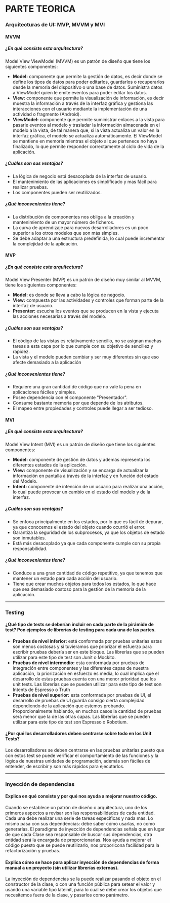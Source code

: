 # PARTE TEORICA

### Arquitecturas de UI: MVP, MVVM y MVI

#### MVVM

##### ¿En qué consiste esta arquitectura?
Model View ViewModel (MVVM) es un patrón de diseño que tiene los siguientes componentes:

- **Model:** componente que permite la gestión de datos, es decir donde se define los tipos de datos para poder editarlos, guardarlos o recuperarlos desde la memoria del dispositivo o una base de datos. Suministra datos a ViewModel quien le emite eventos para poder editar los datos.
- **View:** componente que permite la visualización de información, es decir muestra la información a través de la interfaz gráfica y gestiona las interacciones con el usuario mediante la implementación de una actividad o fragmento (Android).
- **ViewModel:** componente que permite suministrar enlaces a la vista para pasarle eventos al modelo y trasladar la información almacenada en el modelo a la vista, de tal manera que, si la vista actualiza un valor en la interfaz gráfica, el modelo se actualiza automáticamente. El ViewModel se mantiene en memoria mientras el objeto al que pertenece no haya finalizado, lo que permite responder correctamente al ciclo de vida de la aplicación.

##### ¿Cuáles son sus ventajas?
- La lógica de negocio está desacoplada de la interfaz de usuario.
- El mantenimiento de las aplicaciones es simplificado y mas fácil para realizar pruebas.
- Los componentes pueden ser reutilizados. 

##### ¿Qué inconvenientes tiene?
- La distribución de componentes nos obliga a la creación y mantenimiento de un mayor número de ficheros.
- La curva de aprendizaje para nuevos desarrolladores es un poco superior a los otros modelos que son más simples.
- Se debe adaptar a una estructura predefinida, lo cual puede incrementar la complejidad de la aplicación.

#### MVP

##### ¿En qué consiste esta arquitectura?
Model View Presenter (MVP) es un patrón de diseño muy similar al MVVM, tiene los siguientes componentes: 

- **Model:** es donde se lleva a cabo la lógica de negocio.
- **View:** compuesta por las actividades y controles que forman parte de la interfaz de usuario.
- **Presenter:** escucha los eventos que se producen en la vista y ejecuta las acciones necesarias a través del modelo.

##### ¿Cuáles son sus ventajas?
- El código de las vistas es relativamente sencillo, no se asignan muchas tareas a esta capa por lo que cumple con su objetivo de sencillez y rapidez.
- La vista y el modelo pueden cambiar y ser muy diferentes sin que eso afecte demasiado a la aplicación

##### ¿Qué inconvenientes tiene?
- Requiere una gran cantidad de código que no vale la pena en aplicaciones fáciles y simples.
- Posee dependencia con el componente "Presentador".
- Consume bastante memoria por que depende de los atributos.
- El mapeo entre propiedades y controles puede llegar a ser tedioso.

#### MVI

##### ¿En qué consiste esta arquitectura?
 Model View Intent (MVI) es un patrón de diseño que tiene los siguientes componentes:
 
- **Model:** componente de gestión de datos y además representa los diferentes estados de la aplicación.
- **View:** componente de visualización y se encarga de actualizar la información en pantalla a través de la interfaz y en función del estado del Modelo.
- **Intent:** componente de intención de un usuario para realizar una acción, lo cual puede provocar un cambio en el estado del modelo y de la interfaz.

##### ¿Cuáles son sus ventajas?
- Se enfoca principalmente en los estados, por lo que es fácil de depurar, ya que conocemos el estado del objeto cuando ocurrió el error.
- Garantiza la seguridad de los subprocesos, ya que los objetos de estado son inmutables.
- Está más desacoplado ya que cada componente cumple con su propia responsabilidad.

##### ¿Qué inconvenientes tiene?
- Conduce a una gran cantidad de código repetitivo, ya que tenemos que mantener un estado para cada acción del usuario.
- Tiene que crear muchos objetos para todos los estados, lo que hace que sea demasiado costoso para la gestión de la memoria de la aplicación.

---

### Testing

#### ¿Qué tipo de tests se deberían incluir en cada parte de la pirámide de test? Pon ejemplos de librerías de testing para cada una de las partes. 

- **Pruebas de nivel inferior:** está conformada por pruebas unitarias estas son menos costosas y si tuvieramos que priorizar el esfuerzo para escribir pruebas debería ser en este bloque. Las librerías que se pueden utilizar para este tipo de test son Junit o Mockito.
- **Pruebas de nivel intermedio:** esta conformada por pruebas de integración entre componentes y las diferentes capas de nuestra aplicación, la priorización en esfuerzo es media, lo cual implica que el desarrollo de estas pruebas cuenta con una menor prioridad que los unit tests. Las librerías que se pueden utilizar para este tipo de test son Intents de Espresso o Truth
- **Pruebas de nivel superior:** esta conformada por pruebas de UI, el desarrollo de pruebas de UI guarda consigo cierta complejidad dependiendo de la aplicación que estemos probando. Proporcionalmente hablando, en muchos casos la cantidad de pruebas será menor que la de las otras capas. Las librerías que se pueden utilizar para este tipo de test son Espresso o Robotium.

#### ¿Por qué los desarrolladores deben centrarse sobre todo en los Unit Tests?
Los desarrolladores se deben centrarse en las pruebas unitarias puesto que con estos test se puede verificar el comportamiento de las funciones y la lógica de nuestras unidades de programación, además son fáciles de entender, de escribir y son más rápidos para ejecutarlos.

---

### Inyección de dependencias

#### Explica en qué consiste y por qué nos ayuda a mejorar nuestro código.
Cuando se establece un patrón de diseño o arquitectura, uno de los primeros aspectos a revisar son las responsabilidades de cada entidad. Cada una debe realizar una serie de tareas específicas y nada mas. Lo mismo pasa con sus dependencias: debe saber cómo usarlas, no como generarlas. El paradigma de inyección de dependencias señala que en lugar de que cada Clase sea responsable de buscar sus dependencias, otra entidad será la encargada de proporcionarlas. Nos ayuda a mejorar el código puesto que se puede reutilizarlo, nos proporicona facilidad para la refactorización y pruebas.

#### Explica cómo se hace para aplicar inyección de dependencias de forma manual a un proyecto (sin utilizar librerías externas).
La inyección de dependencias se la puede realizar pasando el objeto en el constructor de la clase, o con una función pública para setear el valor y usando una variable tipo lateinit, para lo cual se debe crear los objetos que necesitemos fuera de la clase, y pasarlos como parámetro.
